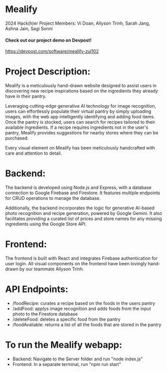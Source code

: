 # Mealify
2024 Hack(h)er Project
Members: Vi Doan, Allyson Trinh, Sarah Jang, Ashna Jain, Sagi Sonni
#### Check out our project demo on Devpost!
https://devpost.com/software/mealify-zul102

# Project Description: 
Mealify is a meticulously hand-drawn website designed to assist users in discovering new recipe inspirations based on the ingredients they already have in their pantry. 

Leveraging cutting-edge generative AI technology for image recognition, users can effortlessly populate their virtual pantry by simply uploading images, with the web app intelligently identifying and adding food items. Once the pantry is stocked, users can search for recipes tailored to their available ingredients. If a recipe requires ingredients not in the user's pantry, Mealify provides suggestions for nearby stores where they can be purchased.

Every visual element on Mealify has been meticulously handcrafted with care and attention to detail. 

# Backend: 
The backend is developed using Node.js and Express, with a database connection to Google Firebase and Firestore. It features multiple endpoints for CRUD operations to manage the database. 

Additionally, the backend incorporates the logic for generative AI-based photo recognition and recipe generation, powered by Google Gemini. It also facilitates providing a curated list of prices and store names for any missing ingredients using the Google Store API.

# Frontend: 
The frontend is built with React and integrates Firebase authentication for user login. All visual components on the frontend have been lovingly hand-drawn by our teammate Allyson Trinh.

# API Endpoints:
- /foodRecipe: curates a recipe based on the foods in the users pantry
- /addFood: applys image recognition and adds foods from the input photo to the Firestore database
- /deleteFood: deletes a specific food from the pantry
- /foodAvaliable: returns a list of all the foods that are stored in the pantry

# To run the Mealify webapp: 
- Backend: Navigate to the Server folder and run "node index.js"
- Frontend: In a separate terminal, run "npm run start"
